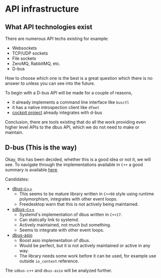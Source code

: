 # API infrastructure

## What API technologies exist

There are numerous API techs existing for example:
- Websockets
- TCP/UDP sockets
- File sockets
- ZeroMQ, RabbitMQ, etc.
- D-bus

How to choose which one is the best is a great question which there is no answer to unless you can see into the future.

To begin with a D-bus API will be made for a couple of reasons, 
- it already implements a command line interface like `busctl`
- it has a native introspection client like `dfeet`
- [cockpit project](https://cockpit-project.org/) already integrates with d-bus

Conclusion, there are tools existing that do all the work providing even higher level APIs to the dbus API, 
which we do not need to make or maintain.  

## D-bus (This is the way)

Okay, this has been decided, whether this is a good idea or not it, we will see. To navigate through the implementations
available in `C++` a good summary is available [here](https://www.freedesktop.org/wiki/Software/DBusBindings/).

Candidates:

- [dbus-c++](https://salsa.debian.org/debian/dbus-cplusplus) 
  - This seems to be mature library written in `C++98` style using runtime polymorphism, integrates with other event loops.
  - Freedesktop warn that this is not actively being maintained.
- [sdbus-c++](https://github.com/Kistler-Group/sdbus-cpp) 
  - Systemd's implementation of dbus written in `C++17`.
  - Can statically link to systemd.
  - Actively maintained, not much but something.
  - Seems to integrate with other event loops.
- [dbus-asio](https://github.com/dbus-asio/dbus-asio)
  - Boost asio implementation of dbus.
  - Would be perfect, but it is not actively maintained or active in any way.
  - The library needs some work before it can be used, for example use outside `io_context` reference.

The `sdbus-c++` and `dbus-asio` will be analyzed further.

